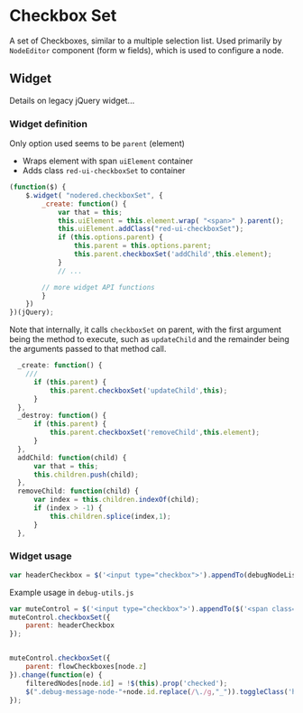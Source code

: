 # Checkbox Set

A set of Checkboxes, similar to a multiple selection list.
Used primarily by `NodeEditor` component (form w fields), which is used to configure a node.

## Widget

Details on legacy jQuery widget...
### Widget definition

Only option used seems to be `parent` (element)

- Wraps element with span `uiElement` container
- Adds class `red-ui-checkboxSet` to container

```js
(function($) {
    $.widget( "nodered.checkboxSet", {
        _create: function() {
            var that = this;
            this.uiElement = this.element.wrap( "<span>" ).parent();
            this.uiElement.addClass("red-ui-checkboxSet");
            if (this.options.parent) {
                this.parent = this.options.parent;
                this.parent.checkboxSet('addChild',this.element);
            }
            // ...

        // more widget API functions
        }
    })
})(jQuery);
```

Note that internally, it calls `checkboxSet` on parent, with the first argument being the method to execute, such as `updateChild` and the remainder being the arguments passed to that method call.

```js
  _create: function() {
    ///
      if (this.parent) {
          this.parent.checkboxSet('updateChild',this);
      }
  },
  _destroy: function() {
      if (this.parent) {
          this.parent.checkboxSet('removeChild',this.element);
      }
  },
  addChild: function(child) {
      var that = this;
      this.children.push(child);
  },
  removeChild: function(child) {
      var index = this.children.indexOf(child);
      if (index > -1) {
          this.children.splice(index,1);
      }
  },
```

### Widget usage

```js
var headerCheckbox = $('<input type="checkbox">').appendTo(debugNodeListHeader.find("span")[1]).checkboxSet();
```

Example usage in `debug-utils.js`

```js
var muteControl = $('<input type="checkbox">').appendTo($('<span class="meta">').appendTo(row));
muteControl.checkboxSet({
    parent: headerCheckbox
});


muteControl.checkboxSet({
    parent: flowCheckboxes[node.z]
}).change(function(e) {
    filteredNodes[node.id] = !$(this).prop('checked');
    $(".debug-message-node-"+node.id.replace(/\./g,"_")).toggleClass('hide',filteredNodes[node.id]);
});
```
